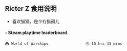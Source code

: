 ## Ricter Z 食用说明
- 喜欢猫猫，是个冇猫孤儿

<!-- steam-box start -->
#### - Steam playtime leaderboard
```text
🎮 World of Warships                 🕘 16 hrs 43 mins
```
<!-- Powered by https://github.com/YouEclipse/steam-box . -->
<!-- steam-box end -->
